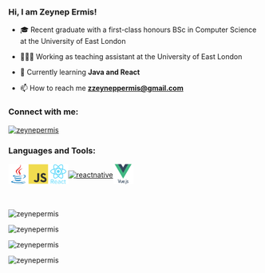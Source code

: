 ### Hi, I am Zeynep Ermis!

- 🎓 Recent graduate with a first-class honours BSc in Computer Science at the University of East London
  
- 🧑🏼‍💼 Working as teaching assistant at the University of East London

- 🌱 Currently learning **Java and React**

- 📫 How to reach me **zzeyneppermis@gmail.com**

<h3 align="left">Connect with me:</h3>
<p align="left">
<a href="https://linkedin.com/in/zeynepermis" target="blank"><img align="center" src="https://raw.githubusercontent.com/rahuldkjain/github-profile-readme-generator/master/src/images/icons/Social/linked-in-alt.svg" alt="zeynepermis" height="30" width="40" /></a>
</p>

<h3 align="left">Languages and Tools:</h3>
<div style="display: flex; align-items: center;">
  <a href="https://www.java.com" target="_blank" rel="noreferrer"><img src="https://raw.githubusercontent.com/devicons/devicon/master/icons/java/java-original.svg" alt="java" width="40" height="40"/></a>
  <a href="https://developer.mozilla.org/en-US/docs/Web/JavaScript" target="_blank" rel="noreferrer"><img src="https://raw.githubusercontent.com/devicons/devicon/master/icons/javascript/javascript-original.svg" alt="javascript" width="40" height="40"/></a>
  <a href="https://reactjs.org/" target="_blank" rel="noreferrer"><img src="https://raw.githubusercontent.com/devicons/devicon/master/icons/react/react-original-wordmark.svg" alt="react" width="40" height="40"/></a>
  <a href="https://reactnative.dev/" target="_blank" rel="noreferrer"><img src="https://reactnative.dev/img/header_logo.svg" alt="reactnative" width="40" height="40"/></a>
  <a href="https://vuejs.org/" target="_blank" rel="noreferrer"><img src="https://raw.githubusercontent.com/devicons/devicon/master/icons/vuejs/vuejs-original-wordmark.svg" alt="vuejs" width="40" height="40"/></a>
</div> </br></br>


<p align="left">
  <img src="https://github-readme-stats.vercel.app/api/top-langs?username=zeynepermis&show_icons=true&locale=en&layout=compact" alt="zeynepermis" />
</p>

<p align="left">
  <img src="https://github-readme-stats.vercel.app/api?username=zeynepermis&show_icons=true&locale=en" alt="zeynepermis" />
</p>

<p align="left">
  <img src="https://github-readme-streak-stats.herokuapp.com/?user=zeynepermis" alt="zeynepermis" />
</p>

<p align="left">
  <img src="https://komarev.com/ghpvc/?username=zeynepermis&label=Profile%20views&color=0e75b6&style=flat-square" alt="zeynepermis" />
</p>
